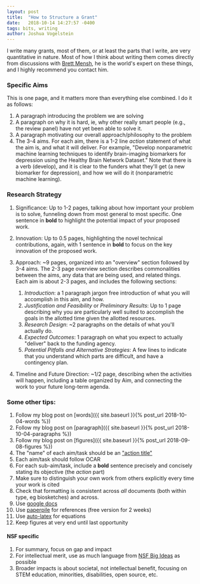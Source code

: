 ```yaml
---
layout: post
title:  "How to Structure a Grant"
date:   2018-10-14 14:27:57 -0400
tags: bits, writing
author: Joshua Vogelstein
---
```


I write many grants, most of them, or at least the parts that I write, are very quantitative in nature.  Most of how I think about writing them comes directly from discussions with [Brett Mensh](http://optimizescience.com), he is the world's expert on these things, and I highly recommend you contact him.  


### Specific Aims 

This is one page, and it matters more than everything else combined. I do it as follows:

1.  A paragraph introducing the problem we are solving
2.  A paragraph on why it is hard, ie, why other really smart people (e.g., the review panel) have not yet been able to solve it.
3.  A paragraph motivating our overall approach/philosophy to the problem
4.  The 3-4 aims. For each aim, there is a 1-2 line *action* statement of what the aim is, and what it will deliver.  For example, "Develop nonparametric machine learning techniques to identify brain-imaging biomarkers for depression using the Healthy Brain Network Dataset."  Note that there is a verb (develop), and it is clear to the funders what they'll get (a new biomarker for depression), and how we will do it (nonparametric machine learning). 


### Research Strategy

1. Significance: Up to 1-2 pages, talking about how important your problem is to solve, funneling down from most general to most specific.  One sentence in **bold** to highlight the potential impact of your proposed work.

2. Innovation: Up to 0.5 pages, highlighting the novel technical contributions, again, with 1 sentence in **bold** to focus on the key innovation of the proposed work.

3. Approach: ~9 pages, organized into an "overview" section followed by 3-4 aims.  The 2-3 page overview section describes commonalities between the aims, any data that are being used, and related things. Each aim is about 2-3 pages, and includes the following sections:
    1. *Introduction*: a 1 paragraph jargon free introduction of what you will accomplish in this aim, and how.  
    2. *Justification and Feasibility* or *Preliminary Results*: Up to 1 page describing why you are particularly well suited to accomplish the goals in the allotted time given the allotted resources. 
    3. *Research Design*: ~2 paragraphs on the details of what you'll actually do.
    4. *Expected Outcomes*: 1 paragraph on what you expect to actually "deliver" back to the funding agency.
    5. *Potential Pitfalls and Alternative Strategies*: A few lines to indicate that you understand which parts are difficult, and have a contingency plan.

4. Timeline and Future Direction: ~1/2 page, describing when the activities will happen, including a table organized by Aim, and connecting the work to your future long-term agenda. 


### Some other tips:


1. Follow my blog post on [words]({{ site.baseurl }}{% post_url 2018-10-04-words %})
2. Follow my blog post on [paragraph]({{ site.baseurl }}{% post_url 2018-10-04-paragraphs %})
3. Follow my blog post on [figures]({{ site.baseurl }}{% post_url 2018-09-08-figures %})
4. The "name" of each aim/task should be an ["action title"](http://www.quickslide-powerpoint.com/en/blog/action-titles-providing-orientation-well-thought-out-slide-titles)
1. Each aim/task should follow OCAR
1. For each sub-aim/task, include a **bold** sentence precisely and concisely stating its objective (the *action* part)
2. Make sure to distinguish your own work from others explicitly every time your work is cited
3. Check that formatting is consistent across *all* documents (both within type, eg biosketches) and across.
4. Use [google docs](https://www.google.com/docs/about/)
5. Use [paperpile](https://paperpile.com/) for references (free version for 2 weeks)
6. Use [auto-latex](https://chrome.google.com/webstore/detail/auto-latex-equations/iaainhiejkciadlhlodaajgbffkebdog?hl=en-US) for equations
7. Keep figures at very end until last opportunity


#### NSF specific

1. For summary, focus on gap and impact
2. For intellectual merit, use as much language from [NSF Big Ideas](http://www.sciencemag.org/sites/default/files/documents/Big%20Ideas%20compiled.pdf) as possible
3. Broader impacts is about societal, not intellectual benefit, focusing on STEM education, minorities, disabilities, open source, etc.




